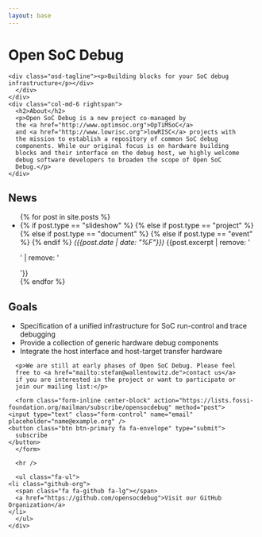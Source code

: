 ```yaml
---
layout: base
---
```

<div class="container">
  <div class="row headrow">
    <div class="col-md-6">
      <div class="logo-container">
        <a class="logo" href="{{ page.baseurl }}" style="background-image: url('{{ site.baseurl }}/images/logo.png')"></a>
	<div class="osd-title"><h1>Open SoC Debug</h1></div>
      
	<div class="osd-tagline"><p>Building blocks for your SoC debug infrastructure</p></div>
      </div>
    </div>
    <div class="col-md-6 rightspan">
      <h2>About</h2>
      <p>Open SoC Debug is a new project co-managed by
      the <a href="http://www.optimsoc.org">OpTiMSoC</a>
      and <a href="http://www.lowrisc.org">lowRISC</a> projects with
      the mission to establish a repository of common SoC debug
      components. While our original focus is on hardware building
      blocks and their interface on the debug host, we highly welcome
      debug software developers to broaden the scope of Open SoC
      Debug.</p>
    </div>
</div>
<div class="row">      
    <div class="col-md-6">
      <h2>News</h2>
      <ul class="fa-ul">
	{% for post in site.posts %}
	<li>
	  {% if post.type == "slideshow" %}
	  <i class="fa-li fa fa-desktop"></i>
	  {% else if post.type == "project" %}
	  <i class="fa-li fa fa-github fa-lg"></i>
	  {% else if post.type == "document" %}
	  <i class="fa-li fa fa-file-text-o fa-lg"></i>
	  {% else if post.type == "event" %}
	  <i class="fa-li fa fa-calendar fa-lg"></i>
	  {% endif %}
	  <span class="news"><i>({{post.date | date: "%F"}})</i>
	  {{post.excerpt | remove: '<p>' | remove: '</p>'}}</span>
	</li>
	{% endfor %}
      </ul>
    </div>
    <div class="col-md-6">
      <h2>Goals</h2>
      <ul>
	<li>Specification of a unified infrastructure for SoC
	run-control and trace debugging</li>
	<li>Provide a collection of generic hardware debug
	components</li>
	<li>Integrate the host interface and host-target transfer
	hardware</li>
      </ul>

      <p>We are still at early phases of Open SoC Debug. Please feel
      free to <a href="mailto:stefan@wallentowitz.de">contact us</a>
      if you are interested in the project or want to participate or
      join our mailing list:</p>

      <form class="form-inline center-block" action="https://lists.fossi-foundation.org/mailman/subscribe/opensocdebug" method="post">
	<input type="text" class="form-control" name="email" placeholder="name@example.org" />
	<button class="btn btn-primary fa fa-envelope" type="submit">
	  subscribe
	</button>
      </form>

      <hr />

      <ul class="fa-ul">
	<li class="github-org">
	  <span class="fa fa-github fa-lg"></span>
	  <a href="https://github.com/opensocdebug">Visit our GitHub Organization</a>
	</li>
      </ul>
    </div>
</div>
</div>
